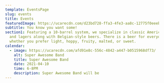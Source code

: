 ```yaml
---
template: EventsPage
slug: events
title: Events
featuredImage: https://ucarecdn.com/d23bd728-ffa3-4fe3-aa8c-12775f0eeebf/
subtitle: You know you want some!
section1: Featuring a 10-barrel system, we specialize in classic American ales
  and lagers along with Belgian-style beers. There is a beer for everyone -
  whether you prefer light, hoppy, fruity, malted, or sweet.
calendar:
  - image: https://ucarecdn.com/afd91e8c-556c-4842-a447-b0515968df73/
    alt: Super Awesome Band
    title: Super Awesome Band
    date: 2021-04-10
    time: 6-8PM
    description: Super Awesome Band will be
---
```

